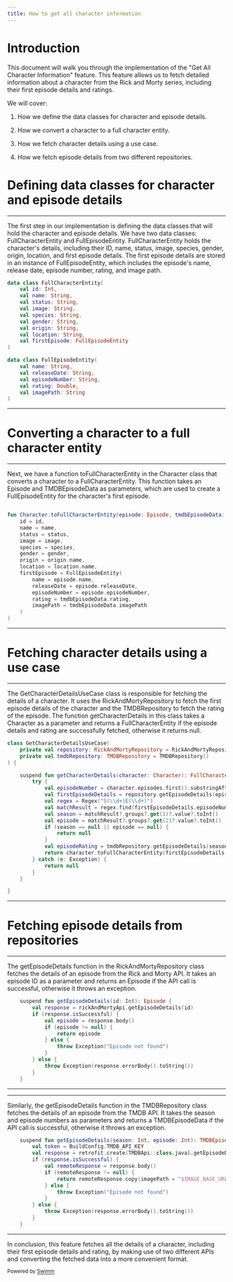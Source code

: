 ```yaml
---
title: How to get all character information
---
```

# Introduction

This document will walk you through the implementation of the "Get All Character Information" feature. This feature allows us to fetch detailed information about a character from the Rick and Morty series, including their first episode details and ratings.

We will cover:

1. How we define the data classes for character and episode details.


2. How we convert a character to a full character entity.


3. How we fetch character details using a use case.


4. How we fetch episode details from two different repositories.

# Defining data classes for character and episode details

<SwmSnippet path="/app/src/main/java/com/mstudio/superheroarch/FullCharacterEntity.kt" line="3">

---

The first step in our implementation is defining the data classes that will hold the character and episode details. We have two data classes: FullCharacterEntity and FullEpisodeEntity. FullCharacterEntity holds the character's details, including their ID, name, status, image, species, gender, origin, location, and first episode details. The first episode details are stored in an instance of FullEpisodeEntity, which includes the episode's name, release date, episode number, rating, and image path.

```kotlin
data class FullCharacterEntity(
    val id: Int,
    val name: String,
    val status: String,
    val image: String,
    val species: String,
    val gender: String,
    val origin: String,
    val location: String,
    val firstEpisode: FullEpisodeEntity
)

data class FullEpisodeEntity(
    val name: String,
    val releaseDate: String,
    val episodeNumber: String,
    val rating: Double,
    val imagePath: String
)
```

---

</SwmSnippet>

# Converting a character to a full character entity

<SwmSnippet path="/app/src/main/java/com/mstudio/superheroarch/Character.kt" line="34">

---

Next, we have a function toFullCharacterEntity in the Character class that converts a character to a FullCharacterEntity. This function takes an Episode and TMDBEpisodeData as parameters, which are used to create a FullEpisodeEntity for the character's first episode.

```kotlin

fun Character.toFullCharacterEntity(episode: Episode, tmdbEpisodeData: TMDBEpisodeData) = FullCharacterEntity(
    id = id,
    name = name,
    status = status,
    image = image,
    species = species,
    gender = gender,
    origin = origin.name,
    location = location.name,
    firstEpisode = FullEpisodeEntity(
        name = episode.name,
        releaseDate = episode.releaseDate,
        episodeNumber = episode.episodeNumber,
        rating = tmdbEpisodeData.rating,
        imagePath = tmdbEpisodeData.imagePath
    )
)
```

---

</SwmSnippet>

# Fetching character details using a use case

<SwmSnippet path="/app/src/main/java/com/mstudio/superheroarch/GetCharacterDetailsUseCase.kt" line="3">

---

The GetCharacterDetailsUseCase class is responsible for fetching the details of a character. It uses the RickAndMortyRepository to fetch the first episode details of the character and the TMDBRepository to fetch the rating of the episode. The function getCharacterDetails in this class takes a Character as a parameter and returns a FullCharacterEntity if the episode details and rating are successfully fetched, otherwise it returns null.

```kotlin
class GetCharacterDetailsUseCase(
    private val repository: RickAndMortyRepository = RickAndMortyRepository(RickAndMortyApiFactory.create()),
    private val tmdbRepository: TMDBRepository = TMDBRepository()
) {

    suspend fun getCharacterDetails(character: Character): FullCharacterEntity? {
        try {
            val episodeNumber = character.episodes.first().substringAfterLast("/").toInt()
            val firstEpisodeDetails = repository.getEpisodeDetails(episodeNumber)
            val regex = Regex("S(\\d+)E(\\d+)")
            val matchResult = regex.find(firstEpisodeDetails.episodeNumber)
            val season = matchResult?.groups?.get(1)?.value?.toInt()
            val episode = matchResult?.groups?.get(2)?.value?.toInt()
            if (season == null || episode == null) {
                return null
            }
            val episodeRating = tmdbRepository.getEpisodeDetails(season, episode)
            return character.toFullCharacterEntity(firstEpisodeDetails, episodeRating)
        } catch (e: Exception) {
            return null
        }
    }

}
```

---

</SwmSnippet>

# Fetching episode details from repositories

<SwmSnippet path="/app/src/main/java/com/mstudio/superheroarch/RickAndMortyRepository.kt" line="33">

---

The getEpisodeDetails function in the RickAndMortyRepository class fetches the details of an episode from the Rick and Morty API. It takes an episode ID as a parameter and returns an Episode if the API call is successful, otherwise it throws an exception.

```kotlin
    suspend fun getEpisodeDetails(id: Int): Episode {
        val response = rickAndMortyApi.getEpisodeDetails(id)
        if (response.isSuccessful) {
            val episode = response.body()
            if (episode != null) {
                return episode
            } else {
                throw Exception("Episode not found")
            }
        } else {
            throw Exception(response.errorBody().toString())
        }
    }
```

---

</SwmSnippet>

<SwmSnippet path="/app/src/main/java/com/mstudio/superheroarch/TMDBRepository.kt" line="12">

---

Similarly, the getEpisodeDetails function in the TMDBRepository class fetches the details of an episode from the TMDB API. It takes the season and episode numbers as parameters and returns a TMDBEpisodeData if the API call is successful, otherwise it throws an exception.

```kotlin
    suspend fun getEpisodeDetails(season: Int, episode: Int): TMDBEpisodeData {
        val token = BuildConfig.TMDB_API_KEY
        val response = retrofit.create(TMDBApi::class.java).getEpisodeDetails("Bearer $token", season, episode)
        if (response.isSuccessful) {
            val remoteResponse = response.body()
            if (remoteResponse != null) {
                return remoteResponse.copy(imagePath = "$IMAGE_BASE_URL${remoteResponse.imagePath}")
            } else {
                throw Exception("Episode not found")
            }
        } else {
            throw Exception(response.errorBody().toString())
        }
    }
```

---

</SwmSnippet>

In conclusion, this feature fetches all the details of a character, including their first episode details and rating, by making use of two different APIs and converting the fetched data into a more convenient format.

<SwmMeta version="3.0.0" repo-id="Z2l0aHViJTNBJTNBU3VwZXJIZXJvQXJjaCUzQSUzQWNtbS1hY2FkZW15" repo-name="SuperHeroArch"><sup>Powered by [Swimm](https://app.swimm.io/)</sup></SwmMeta>
